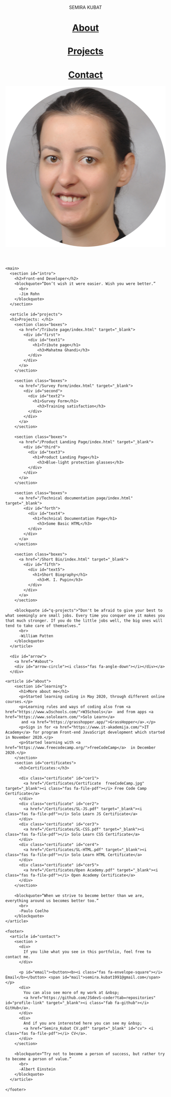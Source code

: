 <!DOCTYPE html>
<html lang="en">

<head>
  <meta charset="UTF-8">
  <meta name="viewport" content="width=device-width, initial-scale=1.0">
  <link rel="stylesheet" href="style.css">

  <link rel="preconnect" href="https://fonts.gstatic.com">
  <link href="https://fonts.googleapis.com/css2?family=Texturina&display=swap" rel="stylesheet">
  <link href="https://fonts.googleapis.com/css?family=Lobster" rel="stylesheet" type="text/css">

  <link rel="stylesheet" href="https://use.fontawesome.com/releases/v5.15.1/css/all.css" integrity="sha384-vp86vTRFVJgpjF9jiIGPEEqYqlDwgyBgEF109VFjmqGmIY/Y4HV4d3Gp2irVfcrp" crossorigin="anonymous">
  <title>Home page</title>
</head>

<body>
  <div id="first_look">
    <header>
    <p>SEMIRA KUBAT</p>
    <div id="bubbles">
      <div class="bubble x1"><a href="#about">
          <h1>About</h1>
        </a>
      </div>
      <div class="bubble x2"><a href="#projects">
          <h1>Projects</h1>
        </a>
      </div>
      <div class="bubble x3"><a href="#contact">
          <h1>Contact</h1>
        </a>
      </div>
      <div class="bubble x4">
        <img src="photo1.jpg" alt="Picture">
      </div>
    </div>
    </header>

    <main>
      <section id="intro">
        <h2>Front-end Developer</h2>
        <blockquote>“Don’t wish it were easier. Wish you were better.” 
          <br>
          -Jim Rohn
        </blockquote>
      </section>
      
      <article id="projects">
      <h1>Projects: </h1>
        <section class="boxes">
          <a href="/Tribute page/index.html" target="_blank">
            <div id="first">
              <div id="text1">
                <h1>Tribute page</h1>
                  <h3>Mahatma Ghandi</h3>
              </div>
            </div>
          </a>
        </section>

        <section class="boxes">
          <a href="/Survey Form/index.html" target="_blank">
            <div id="second">
              <div id="text2">
                <h1>Survey Form</h1>
                  <h3>Training satisfaction</h3>
              </div>
            </div>
          </a>
        </section>

        <section class="boxes">
          <a href="/Product Landing Page/index.html" target="_blank">
            <div id="third">
              <div id="text3">
                <h1>Product Landing Page</h1>
                  <h3>Blue-light protection glasses</h3>
              </div>
            </div>
          </a>
        </section>

        <section class="boxes">
          <a href="/Technical documentation page/index.html" target="_blank">
            <div id="forth">
              <div id="text4">
                <h1>Technical Documentation Page</h1>
                  <h3>Some Basic HTML</h3>
              </div>
            </div>
          </a>
        </section>

        <section class="boxes">
          <a href="/Short Bio/index.html" target="_blank">
            <div id="fifth">
              <div id="text5">
                <h1>Short Biography</h1>
                  <h3>M. I. Pupin</h3>
              </div>
            </div>
          </a>
        </section>

        <blockquote id="q-projects">“Don't be afraid to give your best to what seemingly are small jobs. Every time you conquer one it makes you that much stronger. If you do the little jobs well, the big ones will tend to take care of themselves.”
          <br>
          -William Patten
        </blockquote>
      </article>

      <div id="arrow"> 
        <a href="#about">
        <div id="arrow-circle"><i class="fas fa-angle-down"></i></div></a>
      </div>
  </div>
  

    <article id="about">
        <section id="learning">
          <h1>More about me</h1>
          <p>Started learning coding in May 2020, through different online courses.</p>
          <p>Learning rules and ways of coding also from <a href="https://www.w3schools.com/">W3Schools</a>  and from apps <a href="https://www.sololearn.com/">Solo Learn</a>
           and <a href="https://grasshopper.app/">GrassHopper</a>.</p>
          <p>Sign in for <a href="https://www.it-akademija.com/">IT Academy</a> for program Front-end JavaScript development which started in November 2020.</p>
          <p>Started learning with <a href="https://www.freecodecamp.org/">freeCodeCamp</a>  in December 2020.</p>
        </section>
        <section id="certificates">
          <h3>Certificates:</h3>
      
          <div class="certificate" id="cer1">
            <a href="/Certificates/Certificate  freeCodeCamp.jpg" target="_blank"><i class="fas fa-file-pdf"></i> Free Code Camp Certificate</a>
          </div>
          <div class="certificate" id="cer2">
            <a href="/Certificates/SL-JS.pdf" target="_blank"><i class="fas fa-file-pdf"></i> Solo Learn JS Certificate</a>
          </div>
          <div class="certificate" id="cer3">
            <a href="/Certificates/SL-CSS.pdf" target="_blank"><i class="fas fa-file-pdf"></i> Solo Learn CSS Certificate</a>
          </div>
          <div class="certificate" id="cer4">
            <a href="/Certificates/SL-HTML.pdf" target="_blank"><i class="fas fa-file-pdf"></i> Solo Learn HTML Certificate</a>
          </div>
          <div class="certificate" id="cer5">
            <a href="/Certificates/Open Academy.pdf" target="_blank"><i class="fas fa-file-pdf"></i> Open Academy Certificate</a>
          </div>
        </section>
          
        <blockquote>“When we strive to become better than we are, everything around us becomes better too.”
          <br>
          -Paulo Coelho
        </blockquote>
    </article>

    <footer>
      <article id="contact">
        <section >
          <div>
            If you like what you see in this portfolio, feel free to contact me.
          </div>

          <p id="email"><button><b><i class="fas fa-envelope-square"></i> Email</b></button> <span id="mail">semira.kubat1991@gmail.com</span></p>
          <div>
            You can also see more of my work at &nbsp; 
            <a href="https://github.com/JSdevS-coder?tab=repositories" id="profile-link" target="_blank"><i class="fab fa-github"></i> GitHub</a>.
          </div>
          <div>
            And if you are interested here you can see my &nbsp; 
            <a href="Semira_Kubat CV.pdf" target="_blank" id="cv"> <i class="fas fa-file-pdf"></i> CV</a>.
          </div>
        </section>

        <blockquote>“Try not to become a person of success, but rather try to become a person of value.”
          <br>
          -Albert Einstein
        </blockquote>
      </article>
      
    </footer>  
  </main>
  <script>
    let btn = document.querySelector("#email");
    let email = document.querySelector("#mail");
    
    let btn_event = btn.addEventListener("click", () => 
    { 
      email.style.visibility = "visible";
      
    });

    let btnEvent = email.addEventListener("mouseout", () => 
    { 
      email.style.visibility = "hidden";
      
    });

    let emailEvent = btn.addEventListener("focusout", () => 
    { 
      email.style.visibility = "hidden";
      
    });

    let emailEvent2 = mail.addEventListener("focusout", () => 
    { 
      email.style.visibility = "hidden";
      
    });

  </script>
</body>
</html>
